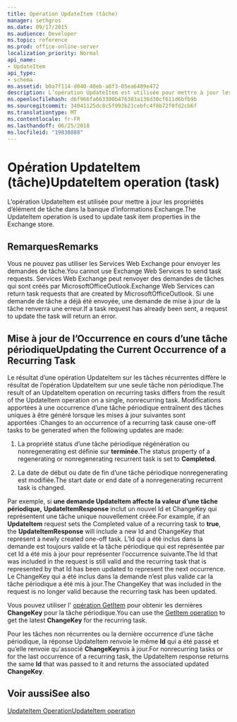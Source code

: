 ```yaml
---
title: Opération UpdateItem (tâche)
manager: sethgros
ms.date: 09/17/2015
ms.audience: Developer
ms.topic: reference
ms.prod: office-online-server
localization_priority: Normal
api_name:
- UpdateItem
api_type:
- schema
ms.assetid: b0a7f114-d040-40eb-a8f3-05ea6489e472
description: L’opération UpdateItem est utilisée pour mettre à jour les propriétés d’élément de tâche dans la banque d’informations Exchange.
ms.openlocfilehash: d6f966fa663300b476383a136d30cf611d6bfb9b
ms.sourcegitcommit: 34041125dc8c5f993b21cebfc4f8b72f0fd2cb6f
ms.translationtype: MT
ms.contentlocale: fr-FR
ms.lasthandoff: 06/25/2018
ms.locfileid: "19838888"
---
```

# <a name="updateitem-operation-task"></a><span data-ttu-id="e5e9d-103">Opération UpdateItem (tâche)</span><span class="sxs-lookup"><span data-stu-id="e5e9d-103">UpdateItem operation (task)</span></span>

<span data-ttu-id="e5e9d-104">L’opération UpdateItem est utilisée pour mettre à jour les propriétés d’élément de tâche dans la banque d’informations Exchange.</span><span class="sxs-lookup"><span data-stu-id="e5e9d-104">The UpdateItem operation is used to update task item properties in the Exchange store.</span></span>
  
## <a name="remarks"></a><span data-ttu-id="e5e9d-105">Remarques</span><span class="sxs-lookup"><span data-stu-id="e5e9d-105">Remarks</span></span>

<span data-ttu-id="e5e9d-106">Vous ne pouvez pas utiliser les Services Web Exchange pour envoyer les demandes de tâche.</span><span class="sxs-lookup"><span data-stu-id="e5e9d-106">You cannot use Exchange Web Services to send task requests.</span></span> <span data-ttu-id="e5e9d-107">Services Web Exchange peut renvoyer des demandes de tâches qui sont créés par MicrosoftOfficeOutlook.</span><span class="sxs-lookup"><span data-stu-id="e5e9d-107">Exchange Web Services can return task requests that are created by MicrosoftOfficeOutlook.</span></span> <span data-ttu-id="e5e9d-108">Si une demande de tâche a déjà été envoyée, une demande de mise à jour de la tâche renverra une erreur.</span><span class="sxs-lookup"><span data-stu-id="e5e9d-108">If a task request has already been sent, a request to update the task will return an error.</span></span>
  
## <a name="updating-the-current-occurrence-of-a-recurring-task"></a><span data-ttu-id="e5e9d-109">Mise à jour de l’Occurrence en cours d’une tâche périodique</span><span class="sxs-lookup"><span data-stu-id="e5e9d-109">Updating the Current Occurrence of a Recurring Task</span></span>

<span data-ttu-id="e5e9d-110">Le résultat d’une opération UpdateItem sur les tâches récurrentes diffère le résultat de l’opération UpdateItem sur une seule tâche non périodique.</span><span class="sxs-lookup"><span data-stu-id="e5e9d-110">The result of an UpdateItem operation on recurring tasks differs from the result of the UpdateItem operation on a single, nonrecurring task.</span></span> <span data-ttu-id="e5e9d-111">Modifications apportées à une occurrence d’une tâche périodique entraînent des tâches uniques à être généré lorsque les mises à jour suivantes sont apportées :</span><span class="sxs-lookup"><span data-stu-id="e5e9d-111">Changes to an occurrence of a recurring task cause one-off tasks to be generated when the following updates are made:</span></span>
  
1. <span data-ttu-id="e5e9d-112">La propriété status d’une tâche périodique régénération ou nonregenerating est définie sur **terminée**.</span><span class="sxs-lookup"><span data-stu-id="e5e9d-112">The status property of a regenerating or nonregenerating recurrent task is set to **Completed**.</span></span>
    
2. <span data-ttu-id="e5e9d-113">La date de début ou date de fin d’une tâche périodique nonregenerating est modifiée.</span><span class="sxs-lookup"><span data-stu-id="e5e9d-113">The start date or end date of a nonregenerating recurrent task is changed.</span></span>
    
<span data-ttu-id="e5e9d-114">Par exemple, si **une demande **UpdateItem** affecte la valeur d’une tâche périodique,** **UpdateItemResponse** inclut un nouvel Id et ChangeKey qui représentent une tâche unique nouvellement créée.</span><span class="sxs-lookup"><span data-stu-id="e5e9d-114">For example, if an **UpdateItem** request sets the Completed value of a recurring task to **true**, the **UpdateItemResponse** will include a new Id and ChangeKey that represent a newly created one-off task.</span></span> <span data-ttu-id="e5e9d-115">L’Id qui a été inclus dans la demande est toujours valide et la tâche périodique qui est représentée par cet Id a été mis à jour pour représenter l’occurrence suivante.</span><span class="sxs-lookup"><span data-stu-id="e5e9d-115">The Id that was included in the request is still valid and the recurring task that is represented by that Id has been updated to represent the next occurrence.</span></span> <span data-ttu-id="e5e9d-116">Le ChangeKey qui a été inclus dans la demande n’est plus valide car la tâche périodique a été mis à jour.</span><span class="sxs-lookup"><span data-stu-id="e5e9d-116">The ChangeKey that was included in the request is no longer valid because the recurring task has been updated.</span></span> 
  
<span data-ttu-id="e5e9d-117">Vous pouvez utiliser l' [opération GetItem](getitem-operation.md) pour obtenir les dernières **ChangeKey** pour la tâche périodique.</span><span class="sxs-lookup"><span data-stu-id="e5e9d-117">You can use the [GetItem operation](getitem-operation.md) to get the latest **ChangeKey** for the recurring task.</span></span> 
  
<span data-ttu-id="e5e9d-118">Pour les tâches non récurrentes ou la dernière occurrence d’une tâche périodique, la réponse UpdateItem renvoie le même **Id** qui a été passé et qu’elle renvoie qu'associé **ChangeKey**mis à jour.</span><span class="sxs-lookup"><span data-stu-id="e5e9d-118">For nonrecurring tasks or for the last occurrence of a recurring task, the UpdateItem response returns the same **Id** that was passed to it and returns the associated updated **ChangeKey**.</span></span>
  
## <a name="see-also"></a><span data-ttu-id="e5e9d-119">Voir aussi</span><span class="sxs-lookup"><span data-stu-id="e5e9d-119">See also</span></span>



[<span data-ttu-id="e5e9d-120">UpdateItem Operation</span><span class="sxs-lookup"><span data-stu-id="e5e9d-120">UpdateItem operation</span></span>](updateitem-operation.md)

